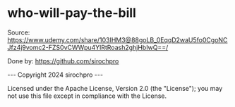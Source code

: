 # who-will-pay-the-bill

Source: https://www.udemy.com/share/103IHM3@88goLB_0EqqD2waU5fo0CgoNCJfz4j9vomc2-FZS0vCWWpu4YlRtRoash2ghjHbIwQ==/

Done by: https://github.com/sirochpro

--- Copyright 2024 sirochpro ---    

Licensed under the Apache License, Version 2.0 (the "License");
you may not use this file except in compliance with the License.

     
